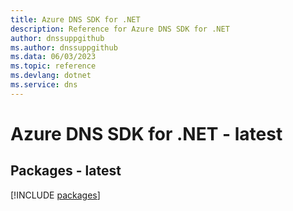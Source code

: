 ```yaml
---
title: Azure DNS SDK for .NET
description: Reference for Azure DNS SDK for .NET
author: dnssuppgithub
ms.author: dnssuppgithub
ms.data: 06/03/2023
ms.topic: reference
ms.devlang: dotnet
ms.service: dns
---
```

# Azure DNS SDK for .NET - latest
## Packages - latest
[!INCLUDE [packages](dns-index.md)]
